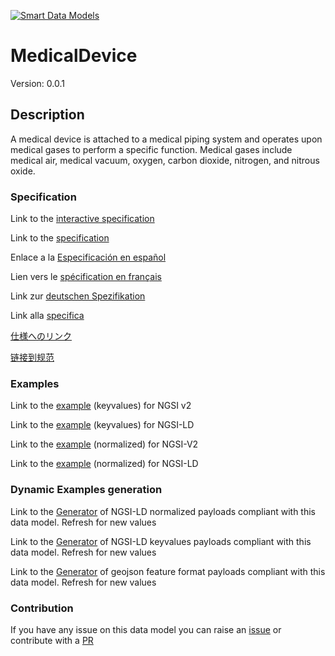 [![Smart Data Models](https://smartdatamodels.org/wp-content/uploads/2022/01/SmartDataModels_logo.png "Logo")](https://smartdatamodels.org)
# MedicalDevice
Version: 0.0.1

## Description 

A medical device is attached to a medical piping system and operates upon medical gases to perform a specific function. Medical gases include medical air, medical vacuum, oxygen, carbon dioxide, nitrogen, and nitrous oxide.
### Specification

Link to the [interactive specification](https://swagger.lab.fiware.org/?url=https://smart-data-models.github.io/dataModel.S4BLDG/MedicalDevice/swagger.yaml)

Link to the [specification](https://github.com/smart-data-models/dataModel.S4BLDG/blob/master/MedicalDevice/doc/spec.md)

Enlace a la [Especificación en español](https://github.com/smart-data-models/dataModel.S4BLDG/blob/master/MedicalDevice/doc/spec_ES.md)

Lien vers le [spécification en français](https://github.com/smart-data-models/dataModel.S4BLDG/blob/master/MedicalDevice/doc/spec_FR.md)

Link zur [deutschen Spezifikation](https://github.com/smart-data-models/dataModel.S4BLDG/blob/master/MedicalDevice/doc/spec_DE.md)

Link alla [specifica](https://github.com/smart-data-models/dataModel.S4BLDG/blob/master/MedicalDevice/doc/spec_IT.md)

[仕様へのリンク](https://github.com/smart-data-models/dataModel.S4BLDG/blob/master/MedicalDevice/doc/spec_JA.md)

[链接到规范](https://github.com/smart-data-models/dataModel.S4BLDG/blob/master/MedicalDevice/doc/spec_ZH.md)
### Examples

Link to the [example](https://smart-data-models.github.io/dataModel.S4BLDG/MedicalDevice/examples/example.json) (keyvalues) for NGSI v2

Link to the [example](https://smart-data-models.github.io/dataModel.S4BLDG/MedicalDevice/examples/example.jsonld) (keyvalues) for NGSI-LD

Link to the [example](https://smart-data-models.github.io/dataModel.S4BLDG/MedicalDevice/examples/example-normalized.json) (normalized) for NGSI-V2

Link to the [example](https://smart-data-models.github.io/dataModel.S4BLDG/MedicalDevice/examples/example-normalized.jsonld) (normalized) for NGSI-LD
### Dynamic Examples generation

Link to the [Generator](https://smartdatamodels.org/extra/ngsi-ld_generator.php?schemaUrl=https://raw.githubusercontent.com/smart-data-models/dataModel.S4BLDG/master/MedicalDevice/schema.json&email=info@smartdatamodels.org) of NGSI-LD normalized payloads compliant with this data model. Refresh for new values

Link to the [Generator](https://smartdatamodels.org/extra/ngsi-ld_generator_keyvalues.php?schemaUrl=https://raw.githubusercontent.com/smart-data-models/dataModel.S4BLDG/master/MedicalDevice/schema.json&email=info@smartdatamodels.org) of NGSI-LD keyvalues payloads compliant with this data model. Refresh for new values

Link to the [Generator](https://smartdatamodels.org/extra/geojson_features_generator.php?schemaUrl=https://raw.githubusercontent.com/smart-data-models/dataModel.S4BLDG/master/MedicalDevice/schema.json&email=info@smartdatamodels.org) of geojson feature format payloads compliant with this data model. Refresh for new values
### Contribution

 If you have any issue on this data model you can raise an [issue](https://github.com/smart-data-models/dataModel.S4BLDG/issues)  or contribute with a [PR](https://github.com/smart-data-models/dataModel.S4BLDG/pulls)